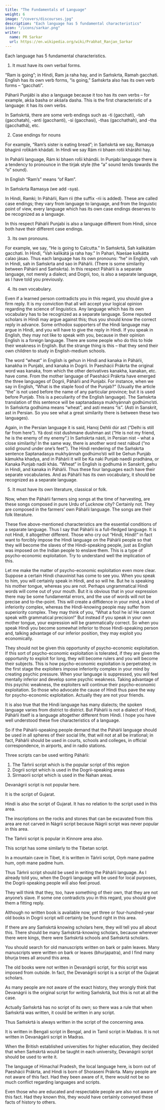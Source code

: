 ```yaml
---
title: "The Fundamentals of Language"
weight: 6
image: "/covers/discourses.jpg"
description: "Each language has 5 fundamental characteristics"
icon: "/icons/sarkar.png"
writer:
  name: PR Sarkar
  url: https://en.wikipedia.org/wiki/Prabhat_Ranjan_Sarkar
---
```



Each language has 5 fundamental characteristics.

1. It must have its own verbal forms. 

“Ram is going”; in Hindi, Ram ja raha hay, and in Saḿskrta, Ramah gacchati. English has its own verb forms, “is going,” Saḿskrta also has its own verb forms – “gacchati”. 

Páharii Punjábi is also a language because it too has its own verbs – for example, akśa basha or akśaŕa dasha. This is the first characteristic of a language: it has its own verbs.

In Saḿskrtá, there are some verb endings such as -ti (gacchati), -tah (gacchatah), -anti (gacchanti), -si (gacchasi), -thas (gacchathah), and -tha (gacchathá), etc.


2. Case endings for nouns

For example, “Ram’s sister is eating bread”; in Saḿskrtá we say, Ramasya bhaginii rot́ikáḿ khádati. In Hindi we say Rám rii bhaen rotii kháráhii hay.

In Paháŕii language, Rám ki bhaen rot́ii khándii. In Punjabi language there is a tendency to pronounce in the tirjak style (the “a” sound tends towards the “o” sound). 

In English “Ram’s” means “of Ram”.

In Saḿskrta Ramasya (we add -sya).

In Hindi, Ramki; In Páháŕii, Ram rii (the suffix -rii is added). These are called case endings; they vary from language to language, and from the linguistic point of view, every language which has its own case endings deserves to be recognized as a language. 

In this respect Páháŕii Punjabi is also a language different from Hindi, since both have their different case endings.

3. Its own pronouns. 

For example, we say, “He is going to Calcutta.” In Saḿskrtá, Sah kalikátám gacchati. In Hindi, “Vah kalikátá ja raha hay.” In Pahari, Naeśae kalkátta calao jásao. Thus each language has its own pronouns: “he” in English, vah in Hindi, sah in Saḿskrta and sao in Páháŕii. (There is some similarity between Páhárii and Saḿskrta). In this respect Páháŕii is a separate language, not merely a dialect; and Dogrii, too, is also a separate language, as I have told you previously.

4. Its own vocabulary. 

Even if a learned person contradicts you in this regard, you should give a firm reply. It is my conviction that all will accept your logical opinion regarding the science of linguistics. Any language which has its own vocabulary has to be recognized as a separate language. Some reputed scholars in Hindi may argue against this; thus you should know the correct reply in advance. Some orthodox supporters of the Hindi language may argue in Hindi, and you will have to give the reply in Hindi. If you speak in English, they may not like to speak with you, because in their opinion English is a foreign language. There are some people who do this to hide their weakness in English. But the strange thing is this – that they send their own children to study in English-medium schools.

The word “wheat” in English is gehun in Hindi and kanaka in Páháŕii, kanakha in Punjabi, and kanaka in Dogrii. In Paeshácii Prákrta the original word was kanaka, from which the other derivatives kanakha, kanakan, etc. have come. From the mother language of Paeshácii Prákrta have emerged the three languages of Dogrii, Páháŕii and Punjabi. For instance, when we say in English, “What is the staple food of the Punjab?” (Usually the article “the” is not used before the name of any particular province; but it is used before Punjab. This is a peculiarity of the English language). The Saḿskrta translation of this sentence will be saptanadasya mukhyánnah godhúmo’sti. In Saḿskrta godhúma means “wheat”, and asti means “is”. (Asti in Sanskrit, ast in Persian. So you see what a great similarity there is between these two languages).

Again, in the Persian language it is said, Hanoj Dehlii dúr ast (“Delhi is still far from here”). Yá dost nist dushmane dushman ast (“He is not my friend, he is the enemy of my enemy”.) In Saḿskrta násti, in Persian nist – what a close similarity! In the same way, there is another word nest nábud (“no solid ground under one’s feet”). The Hindi rendering of the Saḿskrta sentence Saptanadasya mukhyánnah godhúmo’sti will be Gehun Punjáb kámukha khadya, and in Páhárii it will be Ka naki Punjab naedii pradhána, or Kanaka Punjab nadii khás. “Wheat” in English is godhumá in Sanskrit, gehu in Hindi, and kanaka in Páháŕii. Thus these four languages each have their separate vocabularies. And as Páháŕii has its own vocabulary, it should be recognized as a separate language.

5. It must have its own literature, classical or folk. 

Now, when the Páháŕii farmers sing songs at the time of harvesting, are these songs composed in pure Urdu of Lucknow city? Certainly not. They are composed in the farmers’ own Páháŕii language. The songs are their folk literature.

These five above-mentioned characteristics are the essential conditions of a separate language. Thus I say that Páháŕii is a full-fledged language. It is not Hindi, it altogether different. Those who cry out “Hindi, Hindi!” in fact want to forcibly impose the Hindi language on the Páháŕii people so that they will become the slaves of the Hindi-speaking people, just as English was imposed on the Indian people to enslave them. This is a type of psycho-economic exploitation. Try to understand well the implication of this.

Let me make the matter of psycho-economic exploitation even more clear. Suppose a certain Hindi chauvinist has come to see you. When you speak to him, you will certainly speak in Hindi, and so will he. But he is speaking his mother tongue, whereas you are not. Perhaps ungrammatical Hindi words will come out of your mouth. But it is obvious that in your expression there may be some fundamental errors, and the use of words will not be precise and to-the-point. This will create a diffidence in your mind, a kind of inferiority complex, whereas the Hindi-knowing people may suffer from superiority complex. They may think of you, “What a fool he is! He cannot speak with grammatical precision!” But instead if you speak in your own mother tongue, your expression will be grammatically correct. So when you speak Hindi you become somewhat inferior to those Hindi-speaking person and, talking advantage of our inferior position, they may exploit you economically. 

They should not be given this opportunity of psycho-economic exploitation. If this sort of psycho-economic exploitation is tolerated, if they are given the opportunity to exploit for long, they will become rulers and you will become their subjects. This is how psycho-economic exploitation is perpetrated; in the first stage the exploiters impose inferiority complex in your mind by creating psychic pressure. When your language is suppressed, you will feel mentally inferior and develop some psychic weakness. Taking advantage of this psychic weakness, the exploiters will continue their psycho-economic exploitation. So those who advocate the cause of Hindi thus pave the way for psycho-economic exploitation. Actually they are not your friends.

It is also true that the Hindi language has many dialects; the spoken language varies from district to district. But Páháŕii is not a dialect of Hindi, Páháŕii itself is a language altogether different from Hindi. I hope you have well understood these five characteristics of a language.

So if the Páháŕii-speaking people demand that the Páháŕii language should be used in all spheres of their social life, that will not at all be irrational; in fact, Páháŕii should be used in courts, schools and colleges, in official correspondence, in airports, and in radio stations.

Three scripts can be used writing Páháŕii: 

1. The Táḿrii script which is the popular script of this region
2. Dogrii script which is used in the Dogrii-speaking areas
3. Sirmaorii script which is used in the Nahan areas. 

Devanágrii script is not popular here.

It is the script of Gujarat. 

Hindi is also the script of Gujarat. It has no relation to the script used in this area.

The inscriptions on the rocks and stones that can be excavated from this area are not carved in Nágrii script because Nágrii script was never popular in this area. 

The Táḿrii script is popular in Kinnore area also.

This script has some similarly to the Tibetan script. 

In a mountain cave in Tibet, it is written in Táńrii script, Oṋḿ mane padme hum, oṋḿ mane padme hum. 

Thus Táḿrii script should be used in writing the Páháŕii language. As I already told you, when the Dogrii language will be used for local purposes, the Dogrii-speaking people will also feel proud. 

They will think that they, too, have something of their own, that they are not anyone’s slave. If some one contradicts you in this regard, you should give them a fitting reply. 

Although no written book is available now, yet three or four-hundred-year old books in Dogrii script will certainly be found right in this area. 

If there are any Saḿskrtá knowing scholars here, they will tell you all about this. There should be many Saḿskrtá-knowing scholars, because wherever there were kings, there were Saḿskrtá schools and Saḿskrtá scholars.

You should search for old manuscripts written on bark or palm leaves. Many manuscripts were written on bark or leaves (bhurjapatra), and I find many bhurja trees all around this area.

The old books were not written in Devanágrii script, for this script was imposed from outside. In fact, the Devanágrii script is a script of the Gujarat scholars. 

As many people are not aware of the exact history, they wrongly think that Devanágrii is the original script for writing Saḿskrtá, but this is not at all the case. 

Actually Saḿskrtá has no script of its own; so there was a rule that when Saḿskrtá was written, it could be written in any script. 

Thus Saḿskrtá is always written in the script of the concerning area.

It is written in Bengali script in Bengal, and in Tamil script in Madras. It is not written in Devanágárii script in Madras. 

When the British established universities for higher education, they decided that when Saḿskrtá would be taught in each university, Devanágrii script should be used to write it.

The language of Himachal Pradesh, the local language here, is born out of Paeshácii Prákrta, and Hindi is born of Shoraseni Prákrta. Many people are not aware of this fact. Had they been aware of it, there would not be so much conflict regarding languages and scripts. 

Even those who are educated and respectable people are also not aware of this fact. Had they known this, they would have certainly conveyed these facts of history to others.
